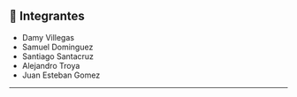
## 👥 Integrantes

- Damy Villegas
- Samuel Dominguez
- Santiago Santacruz
- Alejandro Troya
- Juan Esteban Gomez

---
